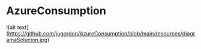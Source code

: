 # AzureConsumption

![alt text] (https://github.com/jugordon/AzureConsumption/blob/main/resources/diagramaSolucion.jpg)

